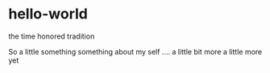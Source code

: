 # hello-world
the time honored tradition

So a little something something about my self .... a little bit more  a little more yet
